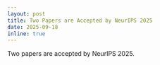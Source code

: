 ```yaml
---
layout: post
title: Two Papers are Accepted by NeurIPS 2025
date: 2025-09-18 
inline: true
---
```


Two papers are accepted by NeurIPS 2025.
